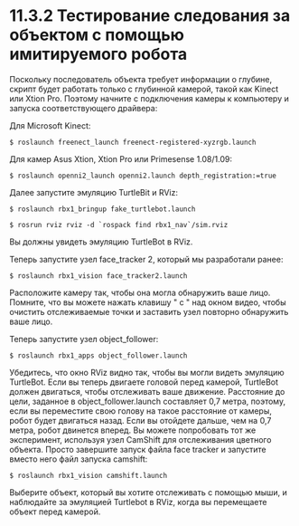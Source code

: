 # 11.3.2 Тестирование следования за объектом с помощью имитируемого робота

Поскольку последователь объекта требует информации о глубине, скрипт будет работать только с глубинной камерой, такой как Kinect или Xtion Pro. Поэтому начните с подключения камеры к компьютеру и запуска соответствующего драйвера:

Для Microsoft Kinect:

`$ roslaunch freenect_launch freenect-registered-xyzrgb.launch`

Для камер Asus Xtion, Xtion Pro или Primesense 1.08/1.09:

`$ roslaunch openni2_launch openni2.launch depth_registration:=true`

Далее запустите эмуляцию TurtleBit и RViz:

`$ roslaunch rbx1_bringup fake_turtlebot.launch`

``$ rosrun rviz rviz -d `rospack find rbx1_nav`/sim.rviz``

Вы должны увидеть эмуляцию TurtleBot в RViz.

Теперь запустите узел face\_tracker 2, который мы разработали ранее:

`$ roslaunch rbx1_vision face_tracker2.launch`

Расположите камеру так, чтобы она могла обнаружить ваше лицо. Помните, что вы можете нажать клавишу " c " над окном видео, чтобы очистить отслеживаемые точки и заставить узел повторно обнаружить ваше лицо.

Теперь запустите узел object\_follower:

`$ roslaunch rbx1_apps object_follower.launch`

Убедитесь, что окно RViz видно так, чтобы вы могли видеть эмуляцию TurtleBot. Если вы теперь двигаете головой перед камерой, TurtleBot должен двигаться, чтобы отслеживать ваше движение. Расстояние до цели, заданное в object\_follower.launch составляет 0,7 метра, поэтому, если вы переместите свою голову на такое расстояние от камеры, робот будет двигаться назад. Если вы отойдете дальше, чем на 0,7 метра, робот двинется вперед. Вы можете попробовать тот же эксперимент, используя узел CamShift для отслеживания цветного объекта. Просто завершите запуск файла face tracker и запустите вместо него файл запуска camshift:

`$ roslaunch rbx1_vision camshift.launch`

Выберите объект, который вы хотите отслеживать с помощью мыши, и наблюдайте за эмуляцией Turtlebot в RViz, когда вы перемещаете объект перед камерой.



